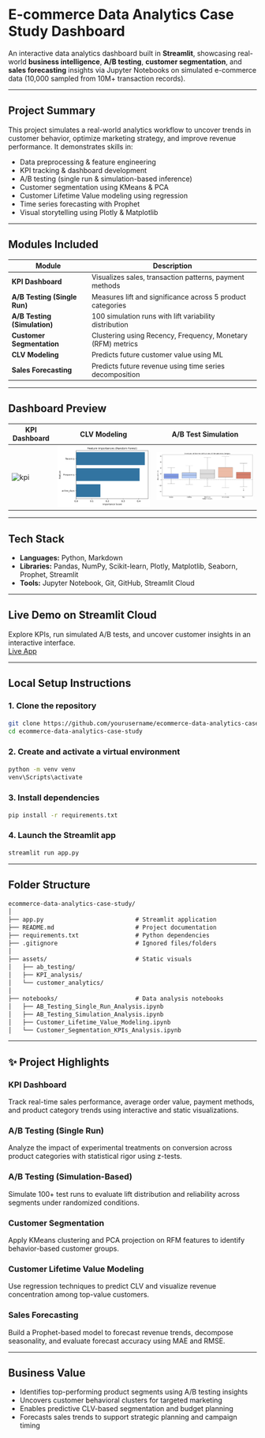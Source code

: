 # E-commerce Data Analytics Case Study Dashboard

An interactive data analytics dashboard built in **Streamlit**, showcasing real-world **business intelligence**, **A/B testing**, **customer segmentation**, and **sales forecasting** insights via Jupyter Notebooks on simulated e-commerce data (10,000 sampled from 10M+ transaction records).

---

## Project Summary

This project simulates a real-world analytics workflow to uncover trends in customer behavior, optimize marketing strategy, and improve revenue performance. It demonstrates skills in:

- Data preprocessing & feature engineering  
- KPI tracking & dashboard development  
- A/B testing (single run & simulation-based inference)  
- Customer segmentation using KMeans & PCA  
- Customer Lifetime Value modeling using regression  
- Time series forecasting with Prophet  
- Visual storytelling using Plotly & Matplotlib  

---

## Modules Included

| Module                       | Description                                                   |
|------------------------------|---------------------------------------------------------------|
| **KPI Dashboard**            | Visualizes sales, transaction patterns, payment methods       |
| **A/B Testing (Single Run)** | Measures lift and significance across 5 product categories    |
| **A/B Testing (Simulation)** | 100 simulation runs with lift variability distribution        |
| **Customer Segmentation**    | Clustering using Recency, Frequency, Monetary (RFM) metrics   |
| **CLV Modeling**             | Predicts future customer value using ML                       |
| **Sales Forecasting**        | Predicts future revenue using time series decomposition       |

---

## Dashboard Preview

| KPI Dashboard | CLV Modeling | A/B Test Simulation |
|---------------|--------------|---------------------|
| ![kpi](assets/KPI_analysis/total_sales_over_time.png) | ![clv](assets/customer_analytics/feature_importance_plot.png) | ![ab](assets/ab_testing/ab_simulation_lift_distribution.png) |

---

## Tech Stack

- **Languages:** Python, Markdown  
- **Libraries:** Pandas, NumPy, Scikit-learn, Plotly, Matplotlib, Seaborn, Prophet, Streamlit  
- **Tools:** Jupyter Notebook, Git, GitHub, Streamlit Cloud  

---

## Live Demo on Streamlit Cloud

Explore KPIs, run simulated A/B tests, and uncover customer insights in an interactive interface.  
[Live App](https://temp-url.com) 

---

## Local Setup Instructions

### 1. Clone the repository

```bash
git clone https://github.com/yourusername/ecommerce-data-analytics-case-study.git
cd ecommerce-data-analytics-case-study
````

### 2. Create and activate a virtual environment

```bash
python -m venv venv
venv\Scripts\activate
```

### 3. Install dependencies

```bash
pip install -r requirements.txt
```

### 4. Launch the Streamlit app

```bash
streamlit run app.py
```

---

## Folder Structure

```
ecommerce-data-analytics-case-study/
│
├── app.py                          # Streamlit application
├── README.md                       # Project documentation
├── requirements.txt                # Python dependencies
├── .gitignore                      # Ignored files/folders
│
├── assets/                         # Static visuals
│   ├── ab_testing/
│   ├── KPI_analysis/
│   └── customer_analytics/
│
├── notebooks/                      # Data analysis notebooks
│   ├── AB_Testing_Single_Run_Analysis.ipynb
│   ├── AB_Testing_Simulation_Analysis.ipynb
│   ├── Customer_Lifetime_Value_Modeling.ipynb
│   └── Customer_Segmentation_KPIs_Analysis.ipynb
```

---

## ✨ Project Highlights

### KPI Dashboard

Track real-time sales performance, average order value, payment methods, and product category trends using interactive and static visualizations.

### A/B Testing (Single Run)

Analyze the impact of experimental treatments on conversion across product categories with statistical rigor using z-tests.

### A/B Testing (Simulation-Based)

Simulate 100+ test runs to evaluate lift distribution and reliability across segments under randomized conditions.

### Customer Segmentation

Apply KMeans clustering and PCA projection on RFM features to identify behavior-based customer groups.

### Customer Lifetime Value Modeling

Use regression techniques to predict CLV and visualize revenue concentration among top-value customers.

### Sales Forecasting

Build a Prophet-based model to forecast revenue trends, decompose seasonality, and evaluate forecast accuracy using MAE and RMSE.

---

## Business Value

* Identifies top-performing product segments using A/B testing insights
* Uncovers customer behavioral clusters for targeted marketing
* Enables predictive CLV-based segmentation and budget planning
* Forecasts sales trends to support strategic planning and campaign timing
